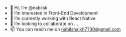- 👋 Hi, I’m @nabilsk
- 👀 I’m interested in Front-End Development
- 🌱 I’m currently working with React Native
- 💞️ I’m looking to collaborate on ...
- 📫 You can reach me on nabilshaikh7730@gmail.com

<!---
nabilsk/nabilsk is a ✨ special ✨ repository because its `README.md` (this file) appears on your GitHub profile.
You can click the Preview link to take a look at your changes.
--->
